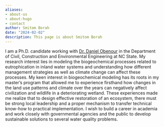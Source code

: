 ```yaml
---
aliases:
- about-us
- about-hugo
- contact
author: Smitom Borah
date: "2024-02-02"
description: This page is about Smitom Borah
---
```


I am a Ph.D. candidate working with [Dr. Daniel Obenour](https://www.ccee.ncsu.edu/people/drobenou/) in the Department of Civil, Construction and Environmental Engineering at NC State. My research interest lies in modeling the biogeochemical processes related to eutrophication in inland water systems and understanding how different management strategies as well as climate change can affect these processes. My keen interest in biogeochemical modeling has its roots in my master’s program that allowed me to experience firsthand how changes in the land use patterns and climate over the years can negatively affect civilization and wildlife in a deteriorating wetland. These experiences made me realize that to design effective restoration of an ecosystem, there must be strong local leadership and a proper mechanism to transfer technical know-how to practical implementation. I wish to build a career in academia and work closely with governmental agencies and the public to develop sustainable solutions to several water quality problems.